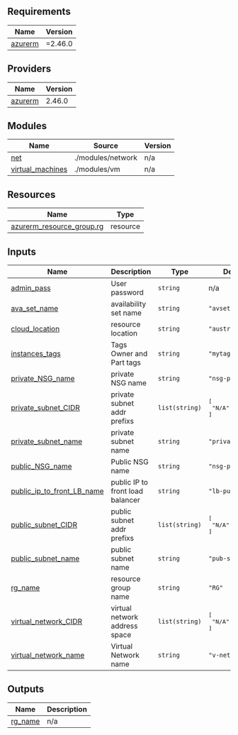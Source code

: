 ## Requirements

| Name | Version |
|------|---------|
| <a name="requirement_azurerm"></a> [azurerm](#requirement\_azurerm) | =2.46.0 |

## Providers

| Name | Version |
|------|---------|
| <a name="provider_azurerm"></a> [azurerm](#provider\_azurerm) | 2.46.0 |

## Modules

| Name | Source | Version |
|------|--------|---------|
| <a name="module_net"></a> [net](#module\_net) | ./modules/network | n/a |
| <a name="module_virtual_machines"></a> [virtual\_machines](#module\_virtual\_machines) | ./modules/vm | n/a |

## Resources

| Name | Type |
|------|------|
| [azurerm_resource_group.rg](https://registry.terraform.io/providers/hashicorp/azurerm/2.46.0/docs/resources/resource_group) | resource |

## Inputs

| Name | Description | Type | Default | Required |
|------|-------------|------|---------|:--------:|
| <a name="input_admin_pass"></a> [admin\_pass](#input\_admin\_pass) | User password | `string` | n/a | yes |
| <a name="input_ava_set_name"></a> [ava\_set\_name](#input\_ava\_set\_name) | availability set name | `string` | `"avset"` | no |
| <a name="input_cloud_location"></a> [cloud\_location](#input\_cloud\_location) | resource location | `string` | `"australiaeast"` | no |
| <a name="input_instances_tags"></a> [instances\_tags](#input\_instances\_tags) | Tags Owner and Part tags | `string` | `"mytags"` | no |
| <a name="input_private_NSG_name"></a> [private\_NSG\_name](#input\_private\_NSG\_name) | private NSG name | `string` | `"nsg-public"` | no |
| <a name="input_private_subnet_CIDR"></a> [private\_subnet\_CIDR](#input\_private\_subnet\_CIDR) | private subnet addr prefixs | `list(string)` | <pre>[<br>  "N/A"<br>]</pre> | no |
| <a name="input_private_subnet_name"></a> [private\_subnet\_name](#input\_private\_subnet\_name) | private subnet name | `string` | `"private-sub"` | no |
| <a name="input_public_NSG_name"></a> [public\_NSG\_name](#input\_public\_NSG\_name) | Public NSG name | `string` | `"nsg-public"` | no |
| <a name="input_public_ip_to_front_LB_name"></a> [public\_ip\_to\_front\_LB\_name](#input\_public\_ip\_to\_front\_LB\_name) | public IP to front load balancer | `string` | `"lb-pulic-ip"` | no |
| <a name="input_public_subnet_CIDR"></a> [public\_subnet\_CIDR](#input\_public\_subnet\_CIDR) | public subnet addr prefixs | `list(string)` | <pre>[<br>  "N/A"<br>]</pre> | no |
| <a name="input_public_subnet_name"></a> [public\_subnet\_name](#input\_public\_subnet\_name) | public subnet name | `string` | `"pub-sub"` | no |
| <a name="input_rg_name"></a> [rg\_name](#input\_rg\_name) | resource group name | `string` | `"RG"` | no |
| <a name="input_virtual_network_CIDR"></a> [virtual\_network\_CIDR](#input\_virtual\_network\_CIDR) | virtual network address space | `list(string)` | <pre>[<br>  "N/A"<br>]</pre> | no |
| <a name="input_virtual_network_name"></a> [virtual\_network\_name](#input\_virtual\_network\_name) | Virtual Network name | `string` | `"v-net"` | no |

## Outputs

| Name | Description |
|------|-------------|
| <a name="output_rg_name"></a> [rg\_name](#output\_rg\_name) | n/a |

